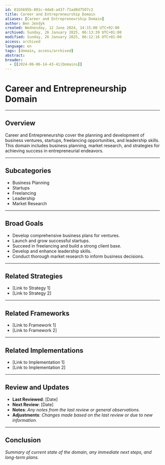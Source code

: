 ```yaml
---
id: 81b5695b-801c-4de8-a437-71ad8d7507c2
title: Career and Entrepreneurship Domain
aliases: [Career and Entrepreneurship Domain]
author: Ben Jendyk
created: Wednesday, 12 June 2024, 14:15:00 UTC+02:00
archived: Sunday, 26 January 2025, 06:13:39 UTC+01:00
modified: Sunday, 26 January 2025, 06:12:16 UTC+01:00
access: archived 
language: en
tags: [domain, access/archived]
abstract:
broader:
  - [[2024-06-06-14-43-41|Domains]]
---
```


# Career and Entrepreneurship Domain

--- 

## Overview

Career and Entrepreneurship cover the planning and development of business ventures, startups, freelancing opportunities, and leadership skills. This domain includes business planning, market research, and strategies for achieving success in entrepreneurial endeavors.

--- 

## Subcategories

- Business Planning
- Startups
- Freelancing
- Leadership
- Market Research

---

## Broad Goals

- Develop comprehensive business plans for ventures.
- Launch and grow successful startups.
- Succeed in freelancing and build a strong client base.
- Develop and enhance leadership skills.
- Conduct thorough market research to inform business decisions.

---  

## Related Strategies

- [Link to Strategy 1]
- [Link to Strategy 2]

--- 

## Related Frameworks

- [Link to Framework 1]
- [Link to Framework 2]

--- 

## Related Implementations

- [Link to Implementation 1]
- [Link to Implementation 2]

---

## Review and Updates

- **Last Reviewed**: [Date] 
- **Next Review**: [Date] 
- **Notes**: *Any notes from the last review or general observations.* 
- **Adjustments**: *Changes made based on the last review or due to new information.*

--- 

## Conclusion

*Summary of current state of the domain, any immediate next steps, and long-term plans.*
